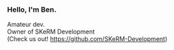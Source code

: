### Hello, I'm Ben.

Amateur dev.<br>
Owner of SKeRM Development<br>
(Check us out! https://github.com/SKeRM-Development)

